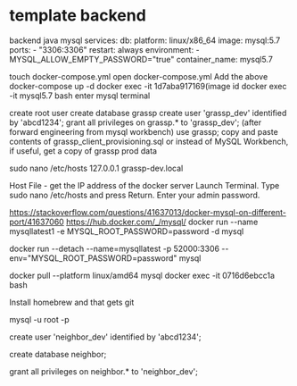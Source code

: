 # template backend
backend java mysql
services:
  db:
    platform: linux/x86_64
    image: mysql:5.7
    ports:
      - "3306:3306"
    restart: always
    environment:
      - MYSQL_ALLOW_EMPTY_PASSWORD="true"
    container_name: mysql5.7

touch docker-compose.yml
open docker-compose.yml 
Add the above
docker-compose up -d 
docker exec -it 1d7aba917169(image id
docker exec -it  mysql5.7 bash            enter mysql terminal

create root user
create database grassp
create user 'grassp_dev' identified by 'abcd1234';
grant all privileges on grassp.* to 'grassp_dev';
(after forward engineering from mysql workbench)
use grassp;
copy and paste contents of grassp_client_provisioning.sql
or instead of MySQL Workbench, if useful, get a copy of grassp prod data



sudo nano /etc/hosts
127.0.0.1 grassp-dev.local

Host File - get the IP address of the docker server
Launch Terminal.
Type sudo nano /etc/hosts and press Return.
Enter your admin password.

https://stackoverflow.com/questions/41637013/docker-mysql-on-different-port/41637060
https://hub.docker.com/_/mysql/
docker run --name mysqllatest1 -e MYSQL_ROOT_PASSWORD=password -d mysql

docker run --detach --name=mysqllatest -p 52000:3306 --env="MYSQL_ROOT_PASSWORD=password" mysql



docker pull --platform linux/amd64 mysql
docker exec -it 0716d6ebcc1a bash

Install homebrew and that gets git




mysql -u root -p


create user 'neighbor_dev' identified by 'abcd1234';

create database neighbor;

grant all privileges on neighbor.* to 'neighbor_dev';


